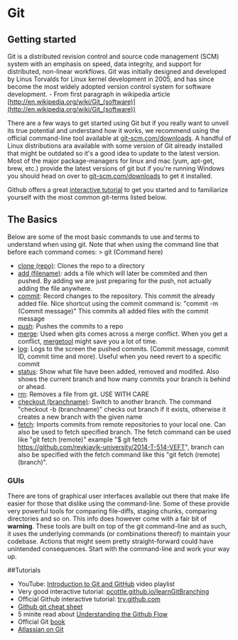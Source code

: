 # Git

## Getting started

Git is a distributed revision control and source code management (SCM) system with an emphasis on speed, data integrity, and support for distributed, non-linear workflows. Git was initially designed and developed by Linus Torvalds for Linux kernel development in 2005, and has since become the most widely adopted version control system for software development. - From first paragraph in wikipedia article [http://en.wikipedia.org/wiki/Git_(software)](http://en.wikipedia.org/wiki/Git_(software))

There are a few ways to get started using Git but if you really want to unveil its true potential and understand how it works, we recommend using the official command-line tool available at [git-scm.com/downloads](http://git-scm.com/downloads/). A handful of Linux distributions ara available with some version of Git already installed that might be outdated so it's a good idea to update to the latest version.
Most of the major package-managers for linux and mac (yum, apt-get, brew, etc.) provide the latest versions of git but if you're running Windows you should head on over to [git-scm.com/downloads](http://git-scm.com/downloads/) to get it installed.

Github offers a great [interactive tutorial](https://try.github.io/levels/1/challenges/1) to get you started and to familiarize yourself with the most common git-terms listed below.

## The Basics

Below are some of the most basic commands to use and terms to understand when using git. Note that when using the command line that before each command comes: > git (Command here)

* [clone (repo)](http://git-scm.com/docs/git-clone): Clones the repo to a directory
* [add (filename)](http://git-scm.com/docs/git-add): adds a file which will later be commited and then pushed. By adding we are just preparing for the push, not actually adding the file anywhere.
* [commit](http://git-scm.com/docs/git-commit): Record changes to the repository. This commit the already added file. Nice shortcut using the commit command is: "commit -m (Commit message)" This commits all added files with the commit message
* [push](http://git-scm.com/docs/git-push): Pushes the commits to a repo
* [merge](http://git-scm.com/docs/git-merge): Used when gits comes across a merge conflict. When you get a conflict, [mergetool](http://git-scm.com/docs/git-mergetool) might save you a lot of time.
* [log](http://git-scm.com/docs/git-log): Logs to the screen the pushed commits. (Commit message, commit ID, commit time and more). Useful when you need revert to a specific commit
* [status](http://git-scm.com/docs/git-status): Show what file have been added, removed and modifed. Also shows the current branch and how many commits your branch is behind or ahead.
* [rm](http://git-scm.com/docs/git-rm): Removes a file from git. USE WITH CARE
* [checkout (branchname)](http://git-scm.com/docs/git-checkout): Switch to another branch. The command "checkout -b (branchname)" checks out branch if it exists, otherwise it creates a new branch with the given name
* [fetch](https://www.atlassian.com/git/tutorials/syncing/git-fetch): Imports commits from remote repositories to your local one. Can also be used to fetch specified branch. The fetch command can be used like "git fetch (remote)" example  "$ git fetch https://github.com/reykjavik-university/2014-T-514-VEFT", branch can also be specified with the fetch command like this "git fetch (remote) (branch)".

### GUIs
There are tons of graphical user interfaces available out there that make life easier for those that dislike using the command-line. Some of these provide very powerful tools for comparing file-diffs, staging chunks, comparing directories and so on. This info does however come with a fair bit of **warning**. These tools are built on top of the git command-line and as such, it uses the underlying commands (or combinations thereof) to maintain your codebase. Actions that might seem pretty straight-forward could have unintended consequences. Start with the command-line and work your way up.

##Tutorials

* YouTube: [Introduction to Git and GitHub](https://www.youtube.com/playlist?list=PL5-da3qGB5IBLMp7LtN8Nc3Efd4hJq0kD) video playlist
* Very good interactive tutorial: [pcottle.github.io/learnGitBranching](http://pcottle.github.io/learnGitBranching/)
* Official Github interactive tutorial: [try.github.com](http://try.github.com/)
* [Github git cheat sheet](https://github.com/github/training-materials/blob/master/downloads/github-git-cheat-sheet.pdf?raw=true)
* 5 minite read about [Understanding the Github Flow](https://guides.github.com/introduction/flow/index.html)
* Official Git [book](http://git-scm.com/book)
* [Atlassian on Git](https://www.atlassian.com/git)
